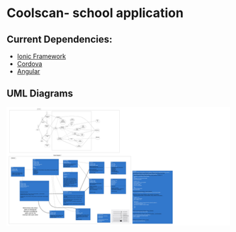 # Coolscan- school application

## Current Dependencies:
- [Ionic Framework](https://ionicframework.com/docs/)
- [Cordova](https://cordova.apache.org/)
- [Angular](https://angular.io/cli)

## UML Diagrams
![](https://raw.githubusercontent.com/Team2-CSCI150/Project/master/UML%20Chart.png)
